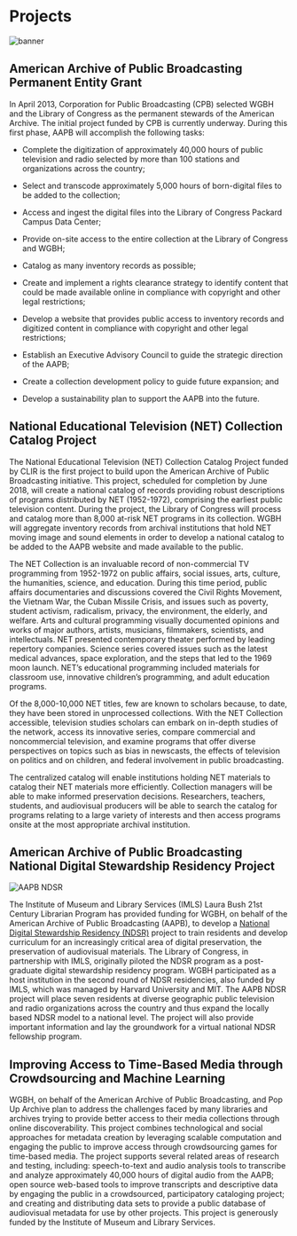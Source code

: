 # Projects

![banner](/page-banners/banner4.jpg)

## American Archive of Public Broadcasting Permanent Entity Grant

In April 2013, Corporation for Public Broadcasting (CPB) selected WGBH and the Library of Congress as the permanent stewards of the American Archive. The initial project funded by CPB is currently underway. During this first phase, AAPB will accomplish the following tasks: 

- Complete the digitization of approximately 40,000 hours of public television and radio selected by more than 100 stations and organizations across the country;

- Select and transcode approximately 5,000 hours of born-digital files to be added to the collection;

- Access and ingest the digital files into the Library of Congress Packard Campus Data Center;

- Provide on-site access to the entire collection at the Library of Congress and WGBH;

- Catalog as many inventory records as possible;

- Create and implement a rights clearance strategy to identify content that could be made available online in compliance with copyright and other legal restrictions;

- Develop a website that provides public access to inventory records and digitized content in compliance with copyright and other legal restrictions;

- Establish an Executive Advisory Council to guide the strategic direction of the AAPB;

- Create a collection development policy to guide future expansion; and

- Develop a sustainability plan to support the AAPB into the future.

## National Educational Television (NET) Collection Catalog Project

The National Educational Television (NET) Collection Catalog Project funded by CLIR is the first project to build upon the American Archive of Public Broadcasting initiative. This project, scheduled for completion by June 2018, will create a national catalog of records providing robust descriptions of programs distributed by NET (1952-1972), comprising the earliest public television content. During the project, the Library of Congress will process and catalog more than 8,000 at-risk NET programs in its collection. WGBH will aggregate inventory records from archival institutions that hold NET moving image and sound elements in order to develop a national catalog to be added to the AAPB website and made available to the public. 

The NET Collection is an invaluable record of non-commercial TV programming from 1952-1972 on public affairs, social issues, arts, culture, the humanities, science, and education. During this time period, public affairs documentaries and discussions covered the Civil Rights Movement, the Vietnam War, the Cuban Missile Crisis, and issues such as poverty, student activism, radicalism, privacy, the environment, the elderly, and welfare. Arts and cultural programming visually documented opinions and works of major authors, artists, musicians, filmmakers, scientists, and intellectuals. NET presented contemporary theater performed by leading repertory companies. Science series covered issues such as the latest medical advances, space exploration, and the steps that led to the 1969 moon launch. NET’s educational programming included materials for classroom use, innovative children’s programming, and adult education programs. 

Of the 8,000-10,000 NET titles, few are known to scholars because, to date, they have been stored in unprocessed collections. With the NET Collection accessible, television studies scholars can embark on in-depth studies of the network, access its innovative series, compare commercial and noncommercial television, and examine programs that offer diverse perspectives on topics such as bias in newscasts, the effects of television on politics and on children, and federal involvement in public broadcasting.

The centralized catalog will enable institutions holding NET materials to catalog their NET materials more efficiently. Collection managers will be able to make informed preservation decisions. Researchers, teachers, students, and audiovisual producers will be able to search the catalog for programs relating to a large variety of interests and then access programs onsite at the most appropriate archival institution. 

## American Archive of Public Broadcasting National Digital Stewardship Residency Project

![AAPB NDSR](https://s3.amazonaws.com/americanarchive.org/org-logos/aapb_ndsr_logo.png)

The Institute of Museum and Library Services (IMLS) Laura Bush 21st Century Librarian Program has provided funding for WGBH, on behalf of the American Archive of Public Broadcasting (AAPB), to develop a [National Digital Stewardship Residency (NDSR)](http://ndsr.americanarchive.org/) project to train residents and develop curriculum for an increasingly critical area of digital preservation, the preservation of audiovisual materials. The Library of Congress, in partnership with IMLS, originally piloted the NDSR program as a post-graduate digital stewardship residency program. WGBH participated as a host institution in the second round of NDSR residencies, also funded by IMLS, which was managed by Harvard University and MIT. The AAPB NDSR project will place seven residents at diverse geographic public television and radio organizations across the country and thus expand the locally based NDSR model to a national level. The project will also provide important information and lay the groundwork for a virtual national NDSR fellowship program.

## Improving Access to Time-Based Media through Crowdsourcing and Machine Learning
WGBH, on behalf of the American Archive of Public Broadcasting, and Pop Up Archive plan to address the challenges faced by many libraries and archives trying to provide better access to their media collections through online discoverability. This project combines technological and social approaches for metadata creation by leveraging scalable computation and engaging the public to improve access through crowdsourcing games for time-based media. The project supports several related areas of research and testing, including: speech-to-text and audio analysis tools to transcribe and analyze approximately 40,000 hours of digital audio from the AAPB; open source web-based tools to improve transcripts and descriptive data by engaging the public in a crowdsourced, participatory cataloging project; and creating and distributing data sets to provide a public database of audiovisual metadata for use by other projects. This project is generously funded by the Institute of Museum and Library Services.
